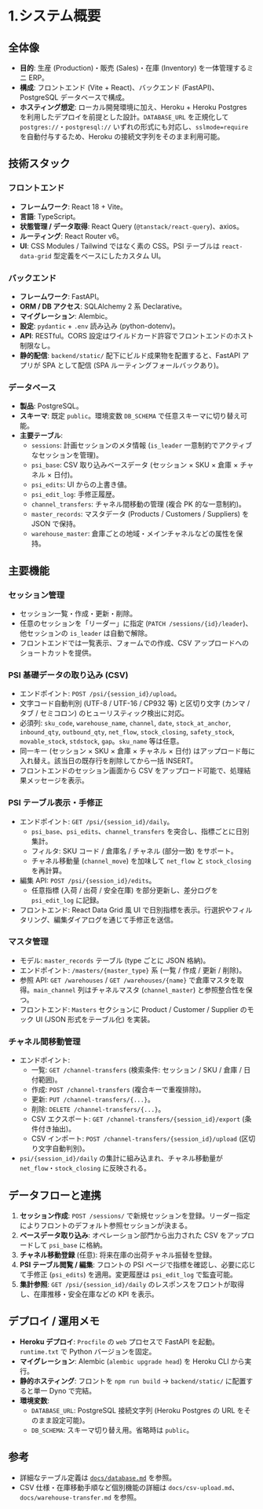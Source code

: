 # 1.システム概要

## 全体像
- **目的**: 生産 (Production)・販売 (Sales)・在庫 (Inventory) を一体管理するミニ ERP。
- **構成**: フロントエンド (Vite + React)、バックエンド (FastAPI)、PostgreSQL データベースで構成。
- **ホスティング想定**: ローカル開発環境に加え、Heroku + Heroku Postgres を利用したデプロイを前提とした設計。`DATABASE_URL` を正規化して `postgres://`・`postgresql://` いずれの形式にも対応し、`sslmode=require` を自動付与するため、Heroku の接続文字列をそのまま利用可能。

## 技術スタック
### フロントエンド
- **フレームワーク**: React 18 + Vite。
- **言語**: TypeScript。
- **状態管理 / データ取得**: React Query (`@tanstack/react-query`)、axios。
- **ルーティング**: React Router v6。
- **UI**: CSS Modules / Tailwind ではなく素の CSS。PSI テーブルは `react-data-grid` 型定義をベースにしたカスタム UI。

### バックエンド
- **フレームワーク**: FastAPI。
- **ORM / DB アクセス**: SQLAlchemy 2 系 Declarative。
- **マイグレーション**: Alembic。
- **設定**: `pydantic` + `.env` 読み込み (python-dotenv)。
- **API**: RESTful。CORS 設定はワイルドカード許容でフロントエンドのホスト制限なし。
- **静的配信**: `backend/static/` 配下にビルド成果物を配置すると、FastAPI アプリが SPA として配信 (SPA ルーティングフォールバックあり)。

### データベース
- **製品**: PostgreSQL。
- **スキーマ**: 既定 `public`。環境変数 `DB_SCHEMA` で任意スキーマに切り替え可能。
- **主要テーブル**:
  - `sessions`: 計画セッションのメタ情報 (`is_leader` 一意制約でアクティブなセッションを管理)。
  - `psi_base`: CSV 取り込みベースデータ (セッション × SKU × 倉庫 × チャネル × 日付)。
  - `psi_edits`: UI からの上書き値。
  - `psi_edit_log`: 手修正履歴。
  - `channel_transfers`: チャネル間移動の管理 (複合 PK 的な一意制約)。
  - `master_records`: マスタデータ (Products / Customers / Suppliers) を JSON で保持。
  - `warehouse_master`: 倉庫ごとの地域・メインチャネルなどの属性を保持。

## 主要機能
### セッション管理
- セッション一覧・作成・更新・削除。
- 任意のセッションを「リーダー」に指定 (`PATCH /sessions/{id}/leader`)、他セッションの `is_leader` は自動で解除。
- フロントエンドでは一覧表示、フォームでの作成、CSV アップロードへのショートカットを提供。

### PSI 基礎データの取り込み (CSV)
- エンドポイント: `POST /psi/{session_id}/upload`。
- 文字コード自動判別 (UTF-8 / UTF-16 / CP932 等) と区切り文字 (カンマ / タブ / セミコロン) のヒューリスティック検出に対応。
- 必須列: `sku_code`, `warehouse_name`, `channel`, `date`, `stock_at_anchor`, `inbound_qty`, `outbound_qty`, `net_flow`, `stock_closing`, `safety_stock`, `movable_stock`, `stdstock`, `gap`。`sku_name` 等は任意。
- 同一キー (セッション × SKU × 倉庫 × チャネル × 日付) はアップロード毎に入れ替え。該当日の既存行を削除してから一括 INSERT。
- フロントエンドのセッション画面から CSV をアップロード可能で、処理結果メッセージを表示。

### PSI テーブル表示・手修正
- エンドポイント: `GET /psi/{session_id}/daily`。
  - `psi_base`、`psi_edits`、`channel_transfers` を突合し、指標ごとに日別集計。
  - フィルタ: SKU コード / 倉庫名 / チャネル (部分一致) をサポート。
  - チャネル移動量 (`channel_move`) を加味して `net_flow` と `stock_closing` を再計算。
- 編集 API: `POST /psi/{session_id}/edits`。
  - 任意指標 (入荷 / 出荷 / 安全在庫) を部分更新し、差分ログを `psi_edit_log` に記録。
- フロントエンド: React Data Grid 風 UI で日別指標を表示。行選択やフィルタリング、編集ダイアログを通じて手修正を送信。

### マスタ管理
- モデル: `master_records` テーブル (type ごとに JSON 格納)。
- エンドポイント: `/masters/{master_type}` 系 (一覧 / 作成 / 更新 / 削除)。
- 参照 API: `GET /warehouses` / `GET /warehouses/{name}` で倉庫マスタを取得。`main_channel` 列はチャネルマスタ (`channel_master`) と参照整合性を保つ。
- フロントエンド: `Masters` セクションに Product / Customer / Supplier のモック UI (JSON 形式をテーブル化) を実装。

### チャネル間移動管理
- エンドポイント:
  - 一覧: `GET /channel-transfers` (検索条件: セッション / SKU / 倉庫 / 日付範囲)。
  - 作成: `POST /channel-transfers` (複合キーで重複排除)。
  - 更新: `PUT /channel-transfers/{...}`。
  - 削除: `DELETE /channel-transfers/{...}`。
  - CSV エクスポート: `GET /channel-transfers/{session_id}/export` (条件付き抽出)。
  - CSV インポート: `POST /channel-transfers/{session_id}/upload` (区切り文字自動判別)。
- `psi/{session_id}/daily` の集計に組み込まれ、チャネル移動量が `net_flow`・`stock_closing` に反映される。

## データフローと連携
1. **セッション作成**: `POST /sessions/` で新規セッションを登録。リーダー指定によりフロントのデフォルト参照セッションが決まる。
2. **ベースデータ取り込み**: オペレーション部門から出力された CSV をアップロードして `psi_base` に格納。
3. **チャネル移動登録** (任意): 将来在庫の出荷チャネル振替を登録。
4. **PSI テーブル閲覧 / 編集**: フロントの PSI ページで指標を確認し、必要に応じて手修正 (`psi_edits`) を適用。変更履歴は `psi_edit_log` で監査可能。
5. **集計参照**: `GET /psi/{session_id}/daily` のレスポンスをフロントが取得し、在庫推移・安全在庫などの KPI を表示。

## デプロイ / 運用メモ
- **Heroku デプロイ**: `Procfile` の `web` プロセスで FastAPI を起動。`runtime.txt` で Python バージョンを固定。
- **マイグレーション**: Alembic (`alembic upgrade head`) を Heroku CLI から実行。
- **静的ホスティング**: フロントを `npm run build` → `backend/static/` に配置すると単一 Dyno で完結。
- **環境変数**:
  - `DATABASE_URL`: PostgreSQL 接続文字列 (Heroku Postgres の URL をそのまま設定可能)。
  - `DB_SCHEMA`: スキーマ切り替え用。省略時は `public`。

## 参考
- 詳細なテーブル定義は [`docs/database.md`](./database.md) を参照。
- CSV 仕様・在庫移動手順など個別機能の詳細は `docs/csv-upload.md`、`docs/warehouse-transfer.md` を参照。
